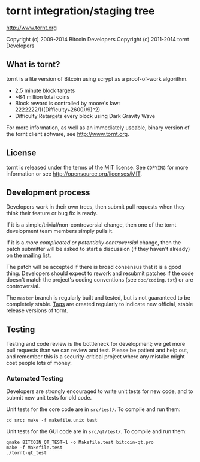 tornt integration/staging tree
================================

http://www.tornt.org

Copyright (c) 2009-2014 Bitcoin Developers
Copyright (c) 2011-2014 tornt Developers

What is tornt?
----------------

tornt is a lite version of Bitcoin using scrypt as a proof-of-work algorithm.
 - 2.5 minute block targets
 - ~84 million total coins
 - Block reward is controlled by moore's law: 2222222/(((Difficulty+2600)/9)^2)
 - Difficulty Retargets every block using Dark Gravity Wave


For more information, as well as an immediately useable, binary version of
the tornt client sofware, see http://www.tornt.org.

License
-------

tornt is released under the terms of the MIT license. See `COPYING` for more
information or see http://opensource.org/licenses/MIT.

Development process
-------------------

Developers work in their own trees, then submit pull requests when they think
their feature or bug fix is ready.

If it is a simple/trivial/non-controversial change, then one of the tornt
development team members simply pulls it.

If it is a *more complicated or potentially controversial* change, then the patch
submitter will be asked to start a discussion (if they haven't already) on the
[mailing list](http://sourceforge.net/mailarchive/forum.php?forum_name=bitcoin-development).

The patch will be accepted if there is broad consensus that it is a good thing.
Developers should expect to rework and resubmit patches if the code doesn't
match the project's coding conventions (see `doc/coding.txt`) or are
controversial.

The `master` branch is regularly built and tested, but is not guaranteed to be
completely stable. [Tags](https://github.com/bitcoin/bitcoin/tags) are created
regularly to indicate new official, stable release versions of tornt.

Testing
-------

Testing and code review is the bottleneck for development; we get more pull
requests than we can review and test. Please be patient and help out, and
remember this is a security-critical project where any mistake might cost people
lots of money.

### Automated Testing

Developers are strongly encouraged to write unit tests for new code, and to
submit new unit tests for old code.

Unit tests for the core code are in `src/test/`. To compile and run them:

    cd src; make -f makefile.unix test

Unit tests for the GUI code are in `src/qt/test/`. To compile and run them:

    qmake BITCOIN_QT_TEST=1 -o Makefile.test bitcoin-qt.pro
    make -f Makefile.test
    ./tornt-qt_test

